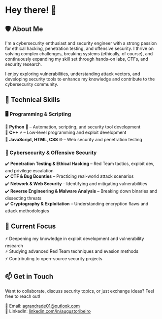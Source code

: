 # Hey there! 👋  

## 🛡️ About Me  
I'm a cybersecurity enthusiast and security engineer with a strong passion for ethical hacking, penetration testing, and offensive security. I thrive on solving complex challenges, breaking systems (ethically, of course), and continuously expanding my skill set through hands-on labs, CTFs, and security research.  

I enjoy exploring vulnerabilities, understanding attack vectors, and developing security tools to enhance my knowledge and contribute to the cybersecurity community.  

## 🚀 Technical Skills  

### 🖥️ Programming & Scripting  
🔹 **Python** 🐍 – Automation, scripting, and security tool development  
🔹 **C++** ⚡ – Low-level programming and exploit development  
🔹 **JavaScript, HTML, CSS** 🌐 – Web security and penetration testing  

### 🔐 Cybersecurity & Offensive Security  
✔️ **Penetration Testing & Ethical Hacking** – Red Team tactics, exploit dev, and privilege escalation  
✔️ **CTF & Bug Bounties** – Practicing real-world attack scenarios  
✔️ **Network & Web Security** – Identifying and mitigating vulnerabilities  
✔️ **Reverse Engineering & Malware Analysis** – Breaking down binaries and dissecting threats  
✔️ **Cryptography & Exploitation** – Understanding encryption flaws and attack methodologies  

## 🎯 Current Focus  
⚡ Deepening my knowledge in exploit development and vulnerability research  
⚡ Studying advanced Red Team techniques and evasion methods  
⚡ Contributing to open-source security projects  

## 📫 Get in Touch  
Want to collaborate, discuss security topics, or just exchange ideas? Feel free to reach out!  

📧 Email: agrandrade01@outlook.com  
🔗 LinkedIn: [linkedin.com/in/augustoribeiro](#)  
